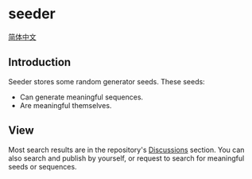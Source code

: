 # seeder

[简体中文](https://github.com/VentiStudios/seeder/blob/main/README_zh.md)
## Introduction 
Seeder stores some random generator seeds.
These seeds:
- Can generate meaningful sequences.
- Are meaningful themselves.

## View
Most search results are in the repository's [Discussions](https://github.com/VentiStudios/seeder/discussions) section. You can also search and publish by yourself, or request to search for meaningful seeds or sequences.
